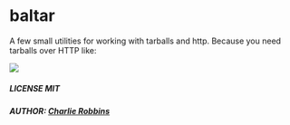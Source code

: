 # baltar
A few small utilities for working with tarballs and http. Because you need tarballs over HTTP like:

![](https://media.giphy.com/media/52HjuHsfVO69q/giphy.gif)

##### LICENSE MIT
##### AUTHOR: [Charlie Robbins](http://github.com/indexzero)
